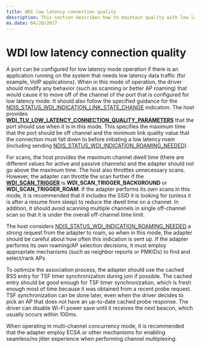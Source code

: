 ```yaml
---
title: WDI low latency connection quality
description: This section describes how to maintain quality with low latency connections in WDI
ms.date: 04/20/2017
---
```


# WDI low latency connection quality


A port can be configured for low latency mode operation if there is an application running on the system that needs low latency data traffic (for example, VoIP applications). When in this mode of operation, the driver should modify any behavior (such as scanning or better AP roaming) that would cause it to move off of the channel of the port that is configured for low latency mode. It should also follow the specified guidance for the [NDIS\_STATUS\_WDI\_INDICATION\_LINK\_STATE\_CHANGE](./ndis-status-wdi-indication-link-state-change.md) indication. The host provides [**WDI\_TLV\_LOW\_LATENCY\_CONNECTION\_QUALITY\_PARAMETERS**](./wdi-tlv-low-latency-connection-quality-parameters.md) that the port should use when it is in this mode. This specifies the maximum time that the port should be off channel and the minimum link quality value that the connection must fall down to before initiating a low latency roam (including sending [NDIS\_STATUS\_WDI\_INDICATION\_ROAMING\_NEEDED](./ndis-status-wdi-indication-roaming-needed.md)).

For scans, the host provides the maximum channel dwell time (there are different values for active and passive channels) and the adapter should not go above the maximum time. The host also throttles unnecessary scans. However, the adapter can throttle the scan further if the [**WDI\_SCAN\_TRIGGER**](/windows-hardware/drivers/ddi/wditypes/ne-wditypes-_wdi_scan_trigger) is **WDI\_SCAN\_TRIGGER\_BACKGROUND** or **WDI\_SCAN\_TRIGGER\_ROAM**. If the adapter performs its own scans in this mode, it is recommended that it includes the SSID it is looking for (unless it is after a resume from sleep) to reduce the dwell time on a channel. In addition, it should avoid scanning multiple channels in single off-channel scan so that it is under the overall off-channel time limit.

The host considers [NDIS\_STATUS\_WDI\_INDICATION\_ROAMING\_NEEDED](./ndis-status-wdi-indication-roaming-needed.md) a strong request from the adapter to roam, so when in this mode, the adapter should be careful about how often this indication is sent up. If the adapter performs its own roaming/AP selection decisions, it must employ appropriate mechanisms (such as neighbor reports or PMKIDs) to find and select/rank APs.

To optimize the association process, the adapter should use the cached BSS entry for TSF timer synchronization during join if possible. The cached entry should be good enough for TSF timer synchronization, which is fresh enough most of time because it was obtained from a recent probe request. TSF synchronization can be done later, even when the driver decides to pick an AP that does not have an up-to-date cached probe response. The driver can disable Wi-Fi power save until it receives the next beacon, which usually occurs within 100ms.

When operating in multi-channel concurrency mode, it is recommended that the adapter employ ECSA or other mechanisms for enabling seamless/no jitter experience when performing channel multiplexing.

 

